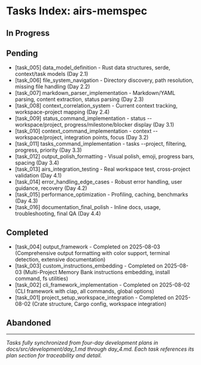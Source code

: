 # Tasks Index: airs-memspec

## In Progress


## Pending

- [task_005] data_model_definition - Rust data structures, serde, context/task models (Day 2.1)
- [task_006] file_system_navigation - Directory discovery, path resolution, missing file handling (Day 2.2)
- [task_007] markdown_parser_implementation - Markdown/YAML parsing, content extraction, status parsing (Day 2.3)
- [task_008] context_correlation_system - Current context tracking, workspace-project mapping (Day 2.4)
- [task_009] status_command_implementation - status --workspace/project, progress/milestone/blocker display (Day 3.1)
- [task_010] context_command_implementation - context --workspace/project, integration points, focus (Day 3.2)
- [task_011] tasks_command_implementation - tasks --project, filtering, progress, priority (Day 3.3)
- [task_012] output_polish_formatting - Visual polish, emoji, progress bars, spacing (Day 3.4)
- [task_013] airs_integration_testing - Real workspace test, cross-project validation (Day 4.1)
- [task_014] error_handling_edge_cases - Robust error handling, user guidance, recovery (Day 4.2)
- [task_015] performance_optimization - Profiling, caching, benchmarks (Day 4.3)
- [task_016] documentation_final_polish - Inline docs, usage, troubleshooting, final QA (Day 4.4)

## Completed

- [task_004] output_framework - Completed on 2025-08-03 (Comprehensive output formatting with color support, terminal detection, extensive documentation)
- [task_003] custom_instructions_embedding - Completed on 2025-08-03 (Multi-Project Memory Bank instructions embedding, install command, fs utilities)
- [task_002] cli_framework_implementation - Completed on 2025-08-02 (CLI framework with clap, all commands, global options)
- [task_001] project_setup_workspace_integration - Completed on 2025-08-02 (Crate structure, Cargo config, workspace integration)


## Abandoned


---

*Tasks fully synchronized from four-day development plans in docs/src/development/day_1.md through day_4.md. Each task references its plan section for traceability and detail.*
